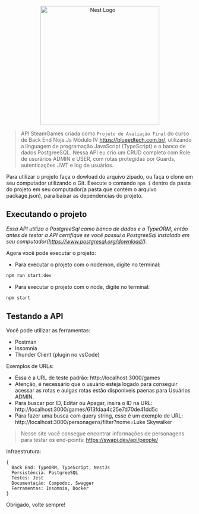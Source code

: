 <p align="center">
  <a href="http://nestjs.com/" target="blank"><img src="https://nestjs.com/img/logo_text.svg" width="320" alt="Nest Logo" /></a>
</p>

> API SteamGames criada como `Projeto de Avaliação Final` do curso de Back End Noje.Js Módulo IV https://blueedtech.com.br/, utilizando a linguagem de programação JavaScript (TypeScript) e o banco de dados PostgreeSQL. Nessa API eu crio um CRUD completo com Role de usurários ADMIN e USER, com rotas protegidas por Guards, autenticações JWT e log de usuários.

Para utilizar o projeto faça o dowload do arquivo zipado, ou faça o clone em seu computador utilizando o Git. Execute o comando `npm i` dentro da pasta do projeto em seu computador(a pasta que contém o arquivo package.json), para baixar as dependencias do projeto.

## Executando o projeto

_Essa API utiliza o PostgreeSql como banco de dados e o TypeORM, então antes de testar a API certifique se você possui o PostgreeSql instalado em seu computador(https://www.postgresql.org/download/)._

Agora você pode executar o projeto:

- Para executar o projeto com o nodemon, digite no terminal:

```bash
npm run start:dev
```

- Para executar o projeto com o node, digite no terminal:

```bash
npm start
```

## Testando a API

Você pode utilizar as ferramentas:

- Postman
- Insomnia
- Thunder Client (plugin no vsCode)

Exemplos de URLs:

- Essa é a URL de teste padrão: http://localhost:3000/games
- Atenção, é necessário que o usuário esteja logado para conseguir acessar as rotas e aulgas rotas estão disponiveis paenas para Usuários ADMIN.
- Para buscar por ID, Editar ou Apagar, insira o ID na URL: http://localhost:3000/games/613fdaa4c25e7d70de41dd5c
- Para fazer uma busca com query string, esse é um exemplo de URL: http://localhost:3000/personagens/filter?nome=Luke Skywalker

> Nesse site você consegue encontrar informações de personagens para testar os end-points: https://swapi.dev/api/people/

Infraestrutura:

```NodeJs
{
  Back End: TypeORM, TypeScript, NestJs
  Persistência: PostgreeSQL
  Testes: Jest
  Documentação: Compodoc, Swagger
  Ferramentas: Insomnia, Docker
}
```

Obrigado, volte sempre!
